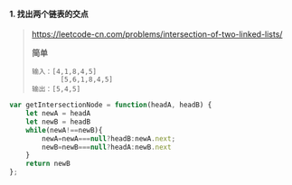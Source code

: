 #### 1. 找出两个链表的交点

> https://leetcode-cn.com/problems/intersection-of-two-linked-lists/
>
> **简单**
>
> ```
> 输入：[4,1,8,4,5]
> 		 [5,6,1,8,4,5]
> 输出：[5,4,5]
> ```

```js
var getIntersectionNode = function(headA, headB) {
    let newA = headA
    let newB = headB
    while(newA!==newB){
        newA=newA===null?headB:newA.next;
        newB=newB===null?headA:newB.next
    }
    return newB
};
```

